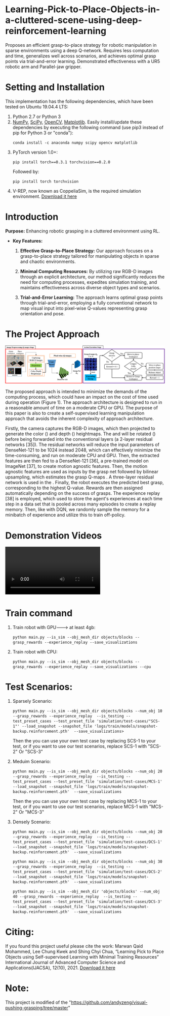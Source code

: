 # Learning-Pick-to-Place-Objects-in-a-cluttered-scene-using-deep-reinforcement-learning

Proposes an efficient grasp-to-place strategy for robotic manipulation in sparse environments using a deep Q-network. Requires less computation and time, generalizes well across scenarios, and achieves optimal grasp points via trial-and-error learning. Demonstrated effectiveness with a UR5 robotic arm and Parallel-jaw gripper.

# Setting and Installation

This implementation has the following dependencies, which have been tested on Ubuntu 19.04.4 LTS:

1. Python 2.7 or Python 3
2. [NumPy](https://anaconda.org/anaconda/numpy), [SciPy](https://anaconda.org/anaconda/SciPy), [OpenCV](https://anaconda.org/anaconda/OpenCV), [Matplotlib](https://anaconda.org/anaconda/Matplotlib). Easily install/update these dependencies by executing the following command (use pip3 instead of pip for Python 3 or "conda"):
    ```
    conda install -c anaconda numpy scipy opencv matplotlib
    ```
3. PyTorch version 1.0+:
    ```
    pip install torch==0.3.1 torchvision==0.2.0
    ```
    Followed by:
    ```
    pip install torch torchvision
    ```    
4. V-REP, now known as CoppeliaSim, is the required simulation environment. [Download it here](https://www.coppeliarobotics.com/)


# Introduction

**Purpose:** Enhancing robotic grasping in a cluttered environment using RL.

- **Key Features:**
    1. **Effective Grasp-to-Place Strategy:** 
        Our approach focuses on a grasp-to-place strategy tailored for manipulating objects in sparse and chaotic environments.

    2. **Minimal Computing Resources:** 
        By utilizing raw RGB-D images through an explicit architecture, our method significantly reduces the need for computing processes, expedites simulation training, and maintains effectiveness across diverse object types and scenarios.

    3. **Trial-and-Error Learning:** 
        The approach learns optimal grasp points through trial-and-error, employing a fully conventional network to map visual input into pixel-wise Q-values representing grasp orientation and pose.

# The Project Approach

![Project Approach](project_approach.png)

The proposed approach is intended to minimize the demands of the computing process, which could have an impact on the cost of time used during operation (Figure 1). The approach architecture is designed to run in a reasonable amount of time on a moderate CPU or GPU. The purpose of this paper is also to create a self-supervised learning manipulation approach that avoids the inherent complexity of approach architecture.

Firstly, the camera captures the RGB-D images, which then projected to generate the color () and depth () heightmaps. The  and  will be rotated () before being forwarded into the conventional layers (a 2-layer residual networks [35]). The residual networks will reduce the input parameters of DenseNet-121 to be 1024 instead 2048, which can effectively minimize the time-consuming, and run on moderate CPU and GPU.  Then, the extracted features are then fed to a DenseNet-121 [36], a pre-trained model on ImageNet [37], to create motion agnostic features. Then, the motion agnostic features are used as inputs by the grasp net  followed by bilinear upsampling, which estimates the grasp Q-maps  . A three-layer residual network is used in the .  Finally, the robot executes the predicted best grasp, corresponding to the highest Q-value. Rewards are then assigned automatically depending on the success of grasps. The experience replay [38] is employed, which used to store the agent's experiences at each time step in a data set  that is pooled across many episodes to create a replay memory. Then, like with DQN, we randomly sample the memory for a minibatch of experience and utilize this to train off-policy.

# Demonstration Videos

![Video 1](vidoes-of-project/Video.mp4)


# Train command

1. Train robot with GPU---> at least 4gb:
    ```
    python main.py --is_sim --obj_mesh_dir objects/blocks --grasp_rewards --experience_replay --save_visualizations
    ```
2. Train robot with CPU:
    ```
    python main.py --is_sim --obj_mesh_dir objects/blocks --grasp_rewards --experience_replay --save_visualizations --cpu
    ```
# Test Scenarios:
1. Sparsely Scenario: 
    ```
    python main.py --is_sim --obj_mesh_dir objects/blocks --num_obj 10 --grasp_rewards --experience_replay  --is_testing --test_preset_cases --test_preset_file 'simulation/test-cases/"SCS-1"' --load_snapshot --snapshot_file 'logs/train/models/snapshot-backup.reinforcement.pth'  --save_visualizations>
    ```
    Then the you can use your own test case by replacing SCS-1 to your test, or if you want to use our test scenarios, replace SCS-1 with "SCS-2" Or "SCS-3"

2. Meduim Scenario:
    ```
    python main.py --is_sim --obj_mesh_dir objects/blocks --num_obj 20 --grasp_rewards --experience_replay  --is_testing --test_preset_cases --test_preset_file 'simulation/test-cases/MCS-1' --load_snapshot --snapshot_file 'logs/train/models/snapshot-backup.reinforcement.pth'  --save_visualizations
    ```
    Then the you can use your own test case by replacing MCS-1 to your test, or if you want to use our test scenarios, replace MCS-1 with "MCS-2" Or "MCS-3"
    
3. Densely Scenario:
    ```
    python main.py --is_sim --obj_mesh_dir objects/blocks --num_obj 20 --grasp_rewards --experience_replay  --is_testing --test_preset_cases --test_preset_file 'simulation/test-cases/DCS-1' --load_snapshot --snapshot_file 'logs/train/models/snapshot-backup.reinforcement.pth'  --save_visualizations
    ```

    ```
    python main.py --is_sim --obj_mesh_dir objects/blocks --num_obj 30 --grasp_rewards --experience_replay  --is_testing --test_preset_cases --test_preset_file 'simulation/test-cases/DCS-2' --load_snapshot --snapshot_file 'logs/train/models/snapshot-backup.reinforcement.pth'  --save_visualizations
    ```

    ```
    python main.py --is_sim --obj_mesh_dir 'objects/blocks' --num_obj 40 --grasp_rewards --experience_replay  --is_testing --test_preset_cases --test_preset_file 'simulation/test-cases/DCS-3' --load_snapshot --snapshot_file 'logs/train/models/snapshot-backup.reinforcement.pth'  --save_visualizations
    ```

# Citing:
If you found this project useful please cite the work: Marwan Qaid Mohammed, Lee Chung Kwek and Shing Chyi Chua, “Learning Pick to Place Objects using Self-supervised Learning with Minimal Training Resources” International Journal of Advanced Computer Science and Applications(IJACSA), 12(10), 2021. 
[Download it here](http://dx.doi.org/10.14569/IJACSA.2021.0121056) 

# Note: 
This project is modified of the "https://github.com/andyzeng/visual-pushing-grasping/tree/master"


